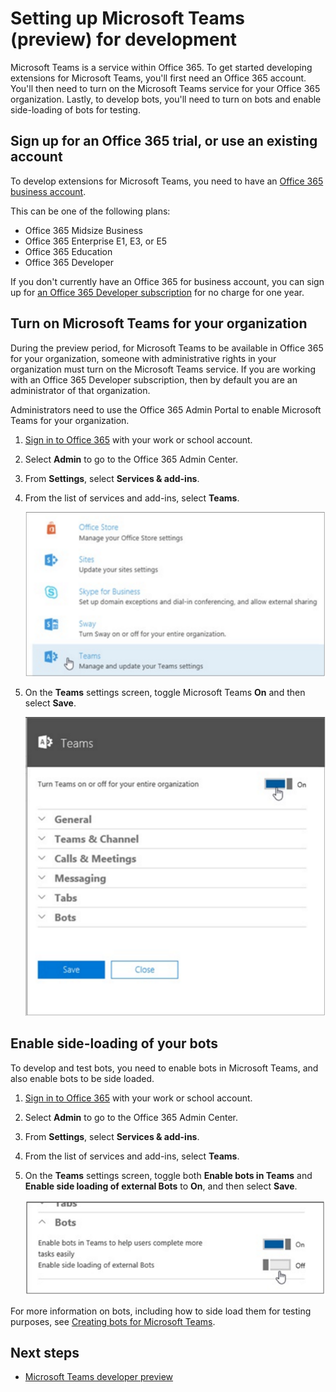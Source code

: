 ﻿# Setting up Microsoft Teams (preview) for development

Microsoft Teams is a service within Office 365. To get started developing extensions for Microsoft Teams, you'll first need an Office 365 account. You'll then need to turn on the Microsoft Teams service for your Office 365 organization. Lastly, to develop bots, you'll need to turn on bots and enable side-loading of bots for testing.

## Sign up for an Office 365 trial, or use an existing account

To develop extensions for Microsoft Teams, you need to have an [Office 365 business account](https://products.office.com/en-us/business/compare-more-office-365-for-business-plans). 

This can be one of the following plans:

* Office 365 Midsize Business
* Office 365 Enterprise E1, E3, or E5
* Office 365 Education
* Office 365 Developer 

If you don't currently have an Office 365 for business account, you can sign up for [an Office 365 Developer subscription](https://aka.ms/devprogramsignup) for no charge for one year.

## Turn on Microsoft Teams for your organization

During the preview period, for Microsoft Teams to be available in Office 365 for your organization, someone with administrative rights in your organization must turn on the Microsoft Teams service. If you are working with an Office 365 Developer subscription, then by default you are an administrator of that organization.

Administrators need to use the Office 365 Admin Portal to enable Microsoft Teams for your organization.

1. [Sign in to Office 365](https://login.microsoftonline.com) with your work or school account.
2. Select **Admin** to go to the Office 365 Admin Center.
3. From **Settings**, select  **Services & add-ins**.
4. From the list of services and add-ins, select **Teams**.
 
	!["Screenshot of the services listed under settings, with the Teams service selected"](images/setup_select_teams.png)

5. On the **Teams** settings screen, toggle Microsoft Teams **On** and then select **Save**.
 
	!["Screenshot of the services listed under settings, with the Teams service selected"](images/setup_enable_teams.png)


## Enable side-loading of your bots

To develop and test bots, you need to enable bots in Microsoft Teams, and also enable bots to be side loaded.

1. [Sign in to Office 365](https://login.microsoftonline.com) with your work or school account.
2. Select **Admin** to go to the Office 365 Admin Center.
3. From **Settings**, select  **Services & add-ins**.
4. From the list of services and add-ins, select **Teams**.
5. On the **Teams** settings screen, toggle both **Enable bots in Teams** and **Enable side loading of external Bots** to **On**, and then select **Save**.

	!["Screenshot of the Bots section, with the 'Enable side loading of external Bots' option toggled on.](images/setup_sideload_bots.png)

For more information on bots, including how to side load them for testing purposes, see [Creating bots for Microsoft Teams](bots.md).

## Next steps

* [Microsoft Teams developer preview](index.md)
	